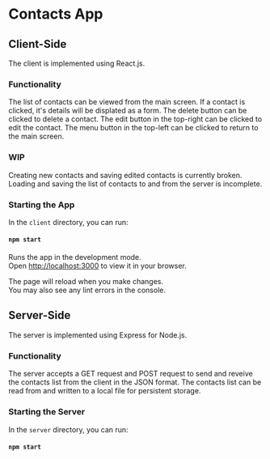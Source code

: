 # Contacts App

## Client-Side
The client is implemented using React.js.

### Functionality
The list of contacts can be viewed from the main screen.
If a contact is clicked, it's details will be displated as a form.
The delete button can be clicked to delete a contact.
The edit button in the top-right can be clicked to edit the contact.
The menu button in the top-left can be clicked to return to the main screen.

### WIP
Creating new contacts and saving edited contacts is currently broken.
Loading and saving the list of contacts to and from the server is incomplete.

### Starting the App
In the `client` directory, you can run:

#### `npm start`

Runs the app in the development mode.\
Open [http://localhost:3000](http://localhost:3000) to view it in your browser.

The page will reload when you make changes.\
You may also see any lint errors in the console.

## Server-Side
The server is implemented using Express for Node.js.

### Functionality
The server accepts a GET request and POST request to send and reveive
the contacts list from the client in the JSON format.
The contacts list can be read from and written to a local file for
persistent storage.

### Starting the Server
In the `server` directory, you can run:

#### `npm start`
